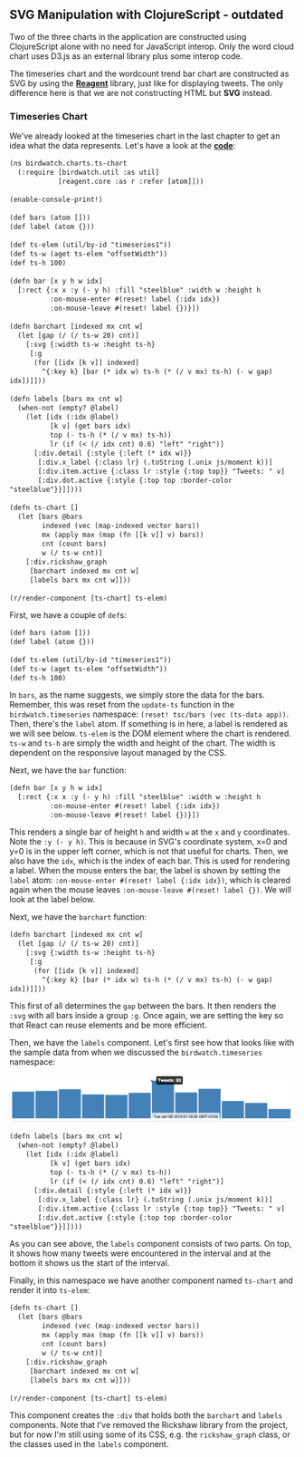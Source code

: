 ## SVG Manipulation with ClojureScript - outdated

Two of the three charts in the application are constructed using ClojureScript alone with no need for JavaScript interop. Only the word cloud chart uses D3.js as an external library plus some interop code.

The timeseries chart and the wordcount trend bar chart are constructed as SVG by using the **[Reagent](https://github.com/reagent-project/reagent)** library, just like for displaying tweets. The only difference here is that we are not constructing HTML but **SVG** instead.

### Timeseries Chart

We've already looked at the timeseries chart in the last chapter to get an idea what the data represents. Let's have a look at the **[code](https://github.com/matthiasn/BirdWatch/blob/574d2178be6f399086ad2a5ec35c200d252bf887/Clojure-Websockets/MainApp/src/cljs/birdwatch/charts/ts_chart.cljs)**:

~~~
(ns birdwatch.charts.ts-chart
  (:require [birdwatch.util :as util]
            [reagent.core :as r :refer [atom]]))

(enable-console-print!)

(def bars (atom []))
(def label (atom {}))

(def ts-elem (util/by-id "timeseries1"))
(def ts-w (aget ts-elem "offsetWidth"))
(def ts-h 100)

(defn bar [x y h w idx]
  [:rect {:x x :y (- y h) :fill "steelblue" :width w :height h
          :on-mouse-enter #(reset! label {:idx idx})
          :on-mouse-leave #(reset! label {})}])

(defn barchart [indexed mx cnt w]
  (let [gap (/ (/ ts-w 20) cnt)]
    [:svg {:width ts-w :height ts-h}
     [:g
      (for [[idx [k v]] indexed]
        ^{:key k} [bar (* idx w) ts-h (* (/ v mx) ts-h) (- w gap) idx])]]))

(defn labels [bars mx cnt w]
  (when-not (empty? @label)
    (let [idx (:idx @label)
          [k v] (get bars idx)
          top (- ts-h (* (/ v mx) ts-h))
          lr (if (< (/ idx cnt) 0.6) "left" "right")]
      [:div.detail {:style {:left (* idx w)}}
       [:div.x_label {:class lr} (.toString (.unix js/moment k))]
       [:div.item.active {:class lr :style {:top top}} "Tweets: " v]
       [:div.dot.active {:style {:top top :border-color "steelblue"}}]])))

(defn ts-chart []
  (let [bars @bars
        indexed (vec (map-indexed vector bars))
        mx (apply max (map (fn [[k v]] v) bars))
        cnt (count bars)
        w (/ ts-w cnt)]
    [:div.rickshaw_graph
     [barchart indexed mx cnt w]
     [labels bars mx cnt w]]))

(r/render-component [ts-chart] ts-elem)
~~~

First, we have a couple of ````def````s:

~~~
(def bars (atom []))
(def label (atom {}))

(def ts-elem (util/by-id "timeseries1"))
(def ts-w (aget ts-elem "offsetWidth"))
(def ts-h 100)
~~~

In ````bars````, as the name suggests, we simply store the data for the bars. Remember, this was reset from the ````update-ts```` function in the ````birdwatch.timeseries```` namespace: ````(reset! tsc/bars (vec (ts-data app))````. Then, there's the ````label```` atom. If something is in here, a label is rendered as we will see below. ````ts-elem```` is the DOM element where the chart is rendered. ````ts-w```` and ````ts-h```` are simply the width and height of the chart. The width is dependent on the responsive layout managed by the CSS.

Next, we have the ````bar```` function:

~~~
(defn bar [x y h w idx]
  [:rect {:x x :y (- y h) :fill "steelblue" :width w :height h
          :on-mouse-enter #(reset! label {:idx idx})
          :on-mouse-leave #(reset! label {})}])
~~~

This renders a single bar of height ````h```` and width ````w```` at the ````x```` and ````y```` coordinates. Note the ````:y (- y h)````. This is because in SVG's coordinate system, x=0 and y=0 is in the upper left corner, which is not that useful for charts. Then, we also have the ````idx````, which is the index of each bar. This is used for rendering a label. When the mouse enters the bar, the label is shown by setting the ````label```` atom: ````:on-mouse-enter #(reset! label {:idx idx})````, which is cleared again when the mouse leaves ````:on-mouse-leave #(reset! label {})````. We will look at the label below.

Next, we have the ````barchart```` function:

~~~
(defn barchart [indexed mx cnt w]
  (let [gap (/ (/ ts-w 20) cnt)]
    [:svg {:width ts-w :height ts-h}
     [:g
      (for [[idx [k v]] indexed]
        ^{:key k} [bar (* idx w) ts-h (* (/ v mx) ts-h) (- w gap) idx])]]))
~~~

This first of all determines the ````gap```` between the bars. It then renders the ````:svg```` with all bars inside a group ````:g````. Once again, we are setting the key so that React can reuse elements and be more efficient.

Then, we have the ````labels```` component. Let's first see how that looks like with the sample data from when we discussed the ````birdwatch.timeseries```` namespace:

![](images/ts-example-label.png)

~~~
(defn labels [bars mx cnt w]
  (when-not (empty? @label)
    (let [idx (:idx @label)
          [k v] (get bars idx)
          top (- ts-h (* (/ v mx) ts-h))
          lr (if (< (/ idx cnt) 0.6) "left" "right")]
      [:div.detail {:style {:left (* idx w)}}
       [:div.x_label {:class lr} (.toString (.unix js/moment k))]
       [:div.item.active {:class lr :style {:top top}} "Tweets: " v]
       [:div.dot.active {:style {:top top :border-color "steelblue"}}]])))
~~~

As you can see above, the ````labels```` component consists of two parts. On top, it shows how many tweets were encountered in the interval and at the bottom it shows us the start of the interval.

Finally, in this namespace we have another component named ````ts-chart```` and render it into ````ts-elem````:

~~~
(defn ts-chart []
  (let [bars @bars
        indexed (vec (map-indexed vector bars))
        mx (apply max (map (fn [[k v]] v) bars))
        cnt (count bars)
        w (/ ts-w cnt)]
    [:div.rickshaw_graph
     [barchart indexed mx cnt w]
     [labels bars mx cnt w]]))

(r/render-component [ts-chart] ts-elem)
~~~

This component creates the ````:div```` that holds both the ````barchart```` and ````labels```` components. Note that I've removed the Rickshaw library from the project, but for now I'm still using some of its CSS, e.g. the ````rickshaw_graph```` class, or the classes used in the ````labels```` component. 